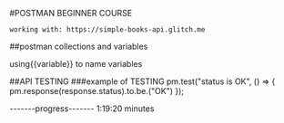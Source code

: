 #POSTMAN BEGINNER COURSE

    working with: https://simple-books-api.glitch.me  

##postman collections and variables

using{{variable}} to name variables

##API TESTING
###example of TESTING
pm.test("status is OK", () => {
    pm.response(response.status).to.be.("OK")
});


-------progress-------
1:19:20 minutes